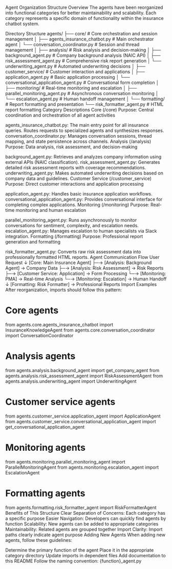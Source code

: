 Agent Organization Structure
Overview
The agents have been reorganized into functional categories for better maintainability and scalability. Each category represents a specific domain of functionality within the insurance chatbot system.

Directory Structure
agents/
├── core/                              # Core orchestration and session management
│   ├── agents_insurance_chatbot.py   # Main orchestrator agent
│   └── conversation_coordinator.py    # Session and thread management
│
├── analysis/                          # Risk analysis and decision-making
│   ├── background_agent.py           # Company background analysis (NAIC API)
│   ├── risk_assessment_agent.py      # Comprehensive risk report generation
│   └── underwriting_agent.py         # Automated underwriting decisions
│
├── customer_service/                  # Customer interaction and applications
│   ├── application_agent.py          # Basic application processing
│   └── conversational_application_agent.py  # Conversational form completion
│
├── monitoring/                        # Real-time monitoring and escalation
│   ├── parallel_monitoring_agent.py  # Asynchronous conversation monitoring
│   └── escalation_agent.py           # Human handoff management
│
└── formatting/                        # Report formatting and presentation
    └── risk_formatter_agent.py       # HTML report formatting
Category Descriptions
Core (/core)
Purpose: Central coordination and orchestration of all agent activities

agents_insurance_chatbot.py: The main entry point for all insurance queries. Routes requests to specialized agents and synthesizes responses.
conversation_coordinator.py: Manages conversation sessions, thread mapping, and state persistence across channels.
Analysis (/analysis)
Purpose: Data analysis, risk assessment, and decision-making

background_agent.py: Retrieves and analyzes company information using external APIs (NAIC classification).
risk_assessment_agent.py: Generates detailed risk assessment reports with coverage recommendations.
underwriting_agent.py: Makes automated underwriting decisions based on company data and guidelines.
Customer Service (/customer_service)
Purpose: Direct customer interactions and application processing

application_agent.py: Handles basic insurance application workflows.
conversational_application_agent.py: Provides conversational interface for completing complex applications.
Monitoring (/monitoring)
Purpose: Real-time monitoring and human escalation

parallel_monitoring_agent.py: Runs asynchronously to monitor conversations for sentiment, complexity, and escalation needs.
escalation_agent.py: Manages escalation to human specialists via Slack integration.
Formatting (/formatting)
Purpose: Professional report generation and formatting

risk_formatter_agent.py: Converts raw risk assessment data into professionally formatted HTML reports.
Agent Communication Flow
User Request
    ↓
[Core: Main Insurance Agent]
    ├─→ [Analysis: Background Agent] → Company Data
    ├─→ [Analysis: Risk Assessment] → Risk Reports
    ├─→ [Customer Service: Application] → Form Processing
    └─→ [Monitoring: PMA] → Real-time Analysis
         └─→ [Monitoring: Escalation] → Human Handoff
              ↓
         [Formatting: Risk Formatter] → Professional Reports
Import Examples
After reorganization, imports should follow this pattern:

# Core agents
from agents.core.agents_insurance_chatbot import InsuranceKnowledgeAgent
from agents.core.conversation_coordinator import ConversationCoordinator
# Analysis agents
from agents.analysis.background_agent import get_company_agent
from agents.analysis.risk_assessment_agent import RiskAssessmentAgent
from agents.analysis.underwriting_agent import UnderwritingAgent
# Customer service agents
from agents.customer_service.application_agent import ApplicationAgent
from agents.customer_service.conversational_application_agent import get_conversational_application_agent
# Monitoring agents
from agents.monitoring.parallel_monitoring_agent import ParallelMonitoringAgent
from agents.monitoring.escalation_agent import EscalationAgent
# Formatting agents
from agents.formatting.risk_formatter_agent import RiskFormatterAgent
Benefits of This Structure
Clear Separation of Concerns: Each category has a specific purpose
Easier Navigation: Developers can quickly find agents by function
Scalability: New agents can be added to appropriate categories
Maintainability: Related agents are grouped together
Import Clarity: Import paths clearly indicate agent purpose
Adding New Agents
When adding new agents, follow these guidelines:

Determine the primary function of the agent
Place it in the appropriate category directory
Update imports in dependent files
Add documentation to this README
Follow the naming convention: {function}_agent.py
